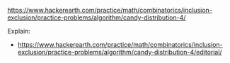 https://www.hackerearth.com/practice/math/combinatorics/inclusion-exclusion/practice-problems/algorithm/candy-distribution-4/

Explain:

- https://www.hackerearth.com/practice/math/combinatorics/inclusion-exclusion/practice-problems/algorithm/candy-distribution-4/editorial/
